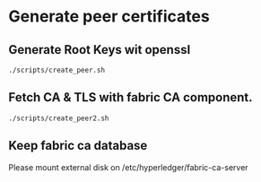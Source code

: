 # Generate peer certificates

## Generate Root Keys wit openssl
```
./scripts/create_peer.sh
```

## Fetch CA & TLS with fabric CA component.
```
./scripts/create_peer2.sh
```

## Keep fabric ca database
Please mount external disk on /etc/hyperledger/fabric-ca-server
